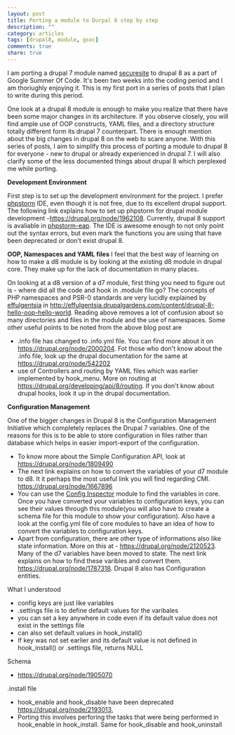 ```yaml
---
layout: post
title: Porting a module to Durpal 8 step by step
description: ""
category: articles
tags: [drupal8, module, gsoc]
comments: true
share: true
---
```


I am porting a drupal 7 module named [securesite](https://drupal.org/project/securesite) to drupal 8 as a part of Google Summer Of Code. It's been two weeks into the coding period and I am thoriughly enjoying it. This is my first port in a series of posts that I plan to write during this period.

One look at a drupal 8 module is enough to make you realize that there have been some major changes in its architecture. If you observe closely, you will find ample use of OOP constructs, YAML files, and a directory structure totally different form its drupal 7 counterpart. There is enough mention about the big changes in drupal 8 on the web to scare anyone. With this series of posts, I aim to simplify this process of porting a module to drupal 8 for everyone - new to drupal or already experienced in drupal 7. I will also clarify some of the less documented things about drupal 8 which perplexed me while porting.

**Development Environment**

First step is to set up the development environment for the project. I prefer [phpstorm](www.jetbrains.com/phpstorm/) IDE, even though it is not free, due to its excellent drupal support. The following link explains how to set up phpstorm for drupal module development -https://drupal.org/node/1962108. Currently, drupal 8 support is avaliable in [phpstorm-eap](http://confluence.jetbrains.com/display/PhpStorm/PhpStorm+Early+Access+Program). The IDE is awesome enough to not only point out the syntax errors, but even mark the functions you are using that have been deprecated or don't exist drupal 8.

**OOP, Namespaces and YAML files**
I feel that the best way of learning on how to make a d8 module is by looking at the existing d8 module in drupal core. They make up for the lack of documentation in many places.

On looking at a d8 version of a d7 module, first thing you need to figure out is - where did all the code and hook in <modulename>.module file go?
The concepts of PHP namespaces and PSR-0 standards are very lucidly explained by [effulgentsia](https://drupal.org/user/78040) in
http://effulgentsia.drupalgardens.com/content/drupal-8-hello-oop-hello-world.
Reading above removes a lot of confusion about so many directories and files in the module and the use of namespaces.
Some other useful points to be noted from the above blog post are
- .info file has changed to .info.yml file. You can find more about it on https://drupal.org/node/2000204. Fot those who don't know about the .info file, look up the drupal documentation for the same at https://drupal.org/node/542202
- use of Controllers and routing by YAML files which was earlier implemented by hook_menu. More on routing at https://drupal.org/developing/api/8/routing. If you don't know about drupal hooks, look it up in the drupal documentation. 

**Configuration Management**

One of the bigger changes in Drupal 8 is the Configuration Management Initiative which completely replaces the Drupal 7 variables. One of the reasons for this is to be able to store configuration in files rather than database which helps in easier import-export of the configuration.
- To know more about the Simple Configuration API, look at https://drupal.org/node/1809490
- The next link explains on how to convert the variables of your d7 module to d8. It it perhaps the most useful link you will find regarding CMI.  https://drupal.org/node/1667896
- You can use the [Config Inspector](https://drupal.org/project/config_inspector) module to find the variables in core. Once you have converted your variables to configuration keys, you can see their values through this module(you will also have to create a schema file for this module to show your configuration). Also have a look at the config.yml file of core modules to have an idea of how to convert the variables to configuration keys. 
- Apart from configuration, there are other type of informations also like state information. More on this at - https://drupal.org/node/2120523. Many of the d7 variables have been moved to state. The next link explains on how to find these varibles and convert them. https://drupal.org/node/1787318. Drupal 8 also has Configuration entities.

What I understood 
- config keys are just like variables
- .settings file is to define default values for the varibales
- you can set a key anywhere in code even if its default value does not exist in the settings file
- can also set default values in hook_install()
- If key was not set earlier and its default value is not defined in hook_install() or .settings file, returns NULL

Schema
- https://drupal.org/node/1905070

.install file

- hook_enable and hook_disable have been deprecated https://drupal.org/node/2193013, 
- Porting this involves perforing the tasks that were being performed in hook_enable in hook_install. Same for hook_disable and hook_uninstall
